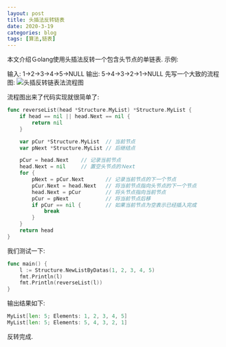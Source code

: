 ```yaml
---
layout: post
title: 头插法反转链表
date: 2020-3-19
categories: blog
tags: [算法,链表]
---
```


本文介绍Ｇolang使用头插法反转一个包含头节点的单链表.
示例:

输入: 1->2->3->4->5->NULL
输出: 5->4->3->2->1->NULL
先写一个大致的流程图:
![头插反转链表法流程图](http://www.plantuml.com/plantuml/png/SoWkIImgAStDuG8pk1I0mEh5kWrFzqvzkdVoqyxU5rrDpvjsQZnRk-JfafOdEtOzNxFcoOw69pjMGIIUzcv-kcGBXFsif_tfX8dFPxL0k9hM4DEUxrttVEKkk2gW_Fizwr8hIY3IHQa5gOaGUp7iXca0sjiDiVJvxib04Mk4ygSRsc1g4Ku0seMf5IY2eHNDwN2JyDhnT4BVy-MxaLslK9wHcPEge86iwicENc1e0JrkhwcGMQoWKPbQh0aCu_m2BeVKl1HWW0C0)

流程图出来了代码实现就很简单了:

```go
func reverseList(head *Structure.MyList) *Structure.MyList {
	if head == nil || head.Next == nil {
		return nil
	}

	var pCur *Structure.MyList  // 当前节点
	var pNext *Structure.MyList // 后继结点

	pCur = head.Next	// 记录当前节点
	head.Next = nil		// 置空头节点的Ｎext
	for {
		pNext = pCur.Next		// 记录当前节点的下一个节点
		pCur.Next = head.Next	// 将当前节点指向头节点的下一个节点
		head.Next = pCur		// 将头节点指向当前节点
		pCur = pNext			// 将当前节点后移
		if pCur == nil {		// 如果当前节点为空表示已经插入完成
			break
		}
	}
	return head
}
```

我们测试一下:

```go
func main() {
	l := Structure.NewListByDatas(1, 2, 3, 4, 5)
	fmt.Println(l)
	fmt.Println(reverseList(l))
}
```

输出结果如下:

```go
MyList[len: 5; Elements: 1, 2, 3, 4, 5]
MyList[len: 5; Elements: 5, 4, 3, 2, 1]
```

反转完成.
